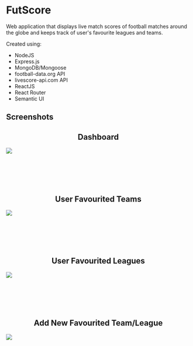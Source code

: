 # FutScore

Web application that displays live match scores of football matches around the globe and keeps track of user's favourite leagues and teams.

Created using:
- NodeJS
- Express.js
- MongoDB/Mongoose
- football-data.org API
- livescore-api.com API
- ReactJS
- React Router
- Semantic UI

## Screenshots

<h2 align="center">Dashboard</h2>
<img src=https://github.com/MiladRez/FutScore/assets/29521979/8cbcb8b0-a9a3-4e2d-b0f6-9a28eb16e03a />

<br></br>
<br></br>

<h2 align="center">User Favourited Teams</h2>
<img src=https://github.com/MiladRez/FutScore/assets/29521979/e3e328d1-b936-4373-88d2-cb4b6e98a496 />

<br></br>
<br></br>

<h2 align="center">User Favourited Leagues</h2>
<img src=https://github.com/MiladRez/FutScore/assets/29521979/e0609daf-03b6-4781-ab5c-849b7beee9ae />

<br></br>
<br></br>

<h2 align="center">Add New Favourited Team/League</h2>
<img src=https://github.com/MiladRez/FutScore/assets/29521979/4fde6604-850a-40ba-a1ff-0c8ef1aaca59 />
